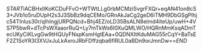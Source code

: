 $START$iACBHxIIKoKCDuFFvO+WTWtLLg0rbMCMziSvgrFXQr+eqAN41on8cS3+JVb1o5ruDUpH2s3J3SbBz9dqCEMo/GRnAkJaCg2geD6iTMH9DbGSgPlhjc54TInlus30r/qIhIngjURPQNcd+Bhj4EZ/oLD35BsALN8elmd4iteUp/uwH+4VS7P5bwR+dTcPsWXaaorRuQ+Ly7mTkWs6I0XuQMLWO/HQRnMmKsqADmTecUKyCiKLvgGw9tHQUyFNspKsmHgtEAa+0QDNXItKduMAG55rCqY+BaTsEF2Z1SoYR3l3XVJxJuLkAxroJRbFDffzqba6flRUL0aBDn9orJmnDw==$END$
